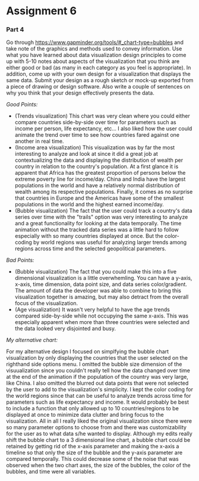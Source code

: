 # Assignment 6

### Part 4
Go through https://www.gapminder.org/tools/#_chart-type=bubbles and take note of the graphics and methods used to convey information. Use what you have learned about data visualization design principles to come up with 5-10 notes about aspects of the visualization that you think are either good or bad (as many in each category as you feel is appropriate). In addition, come up with your own design for a visualization that displays the same data. Submit your design as a rough sketch or mock-up exported from a piece of drawing or design software. Also write a couple of sentences on why you think that your design effectively presents the data.

*Good Points:*

- (Trends visualization) This chart was very clean where you could either compare countries side-by-side over time for parameters such as income per person, life expectancy, etc... I also liked how the user could animate the trend over time to see how countries fared against one another in real time.
- (Income area visualization) This visualization was by far the most interesting to analyze and look at since it did a great job at contextualizing the data and displaying the distribution of wealth per country in relation to the country's population. At a first glance it is apparent that Africa has the greatest proportion of persons below the extreme poverty line for income/day. China and India have the largest populations in the world and have a relatively normal distribution of wealth among its respective populations. Finally, it comes as no surprise that countries in Europe and the Americas have some of the smallest populations in the world and the highest earned income/day.
- (Bubble visualization) The fact that the user could track a country's data series over time with the "trails" option was very interesting to analyze and a great functionality for looking at the data temporally. The time animation without the tracked data series was a little hard to follow especially with so many countries displayed at once. But the color-coding by world regions was useful for analyzing larger trends among regions across time and the selected geopolitical parameters. 

*Bad Points:*

- (Bubble visualization) The fact that you could make this into a five dimensional visualization is a little overwhemling. You can have a y-axis, x-axis, time dimension, data point size, and data series color/gradient. The amount of data the developer was able to combine to bring this visualization together is amazing, but may also detract from the overall focus of the visualization.
- (Age visualization) It wasn't very helpful to have the age trends compared side-by-side while not occupying the same x-axis. This was especially apparent when more than three countries were selected and the data looked very disjointed and busy. 

*My alternative chart:*

For my alternative design I focused on simplfying the bubble chart visualization by only displaying the countries that the user selected on the righthand side options menu. I omitted the bubble size dimension of the visuualization since you couldn't really tell how the data changed over time at the end of the animation if the population of the country was very large, like China. I also omitted the blurred out data points that were not selected by the user to add to the visualization's simplicity. I kept the color coding for the world regions since that can be useful to analyze trends across time for parameters such as life expectancy and income. It would probably be best to include a function that only allowed up to 10 countries/regions to be displayed at once to minimize data clutter and bring focus to the visualization. All in all I really liked the original visualization since there were so many parameter options to choose from and there was customizability for the user as to what data s/he wanted to display. Although my edits really shift the bubble chart to a 3 dimensional line chart, a bubble chart could be retained by getting rid of the x-axis parameter and making the x-axis a timeline so that only the size of the bubble and the y-axis parameter are compared temporally. This could decrease some of the noise that was observed when the two chart axes, the size of the bubbles, the color of the bubbles, and time were all variables.  